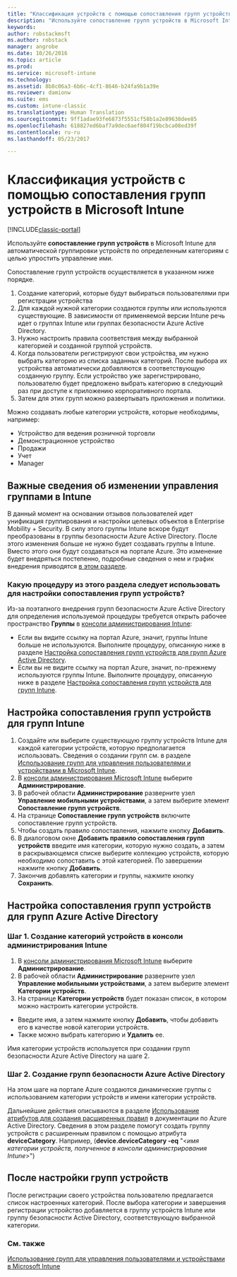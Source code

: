 ```yaml
---
title: "Классификация устройств с помощью сопоставления групп устройств | Документы Майкрософт"
description: "Используйте сопоставление групп устройств в Microsoft Intune, чтобы группировать устройства по определенным категориям для упрощения управления этими устройствами."
keywords: 
author: robstackmsft
ms.author: robstack
manager: angrobe
ms.date: 10/26/2016
ms.topic: article
ms.prod: 
ms.service: microsoft-intune
ms.technology: 
ms.assetid: 8b8c06a3-6b6c-4cf1-8646-b24fa9b1a39e
ms.reviewer: damionw
ms.suite: ems
ms.custom: intune-classic
ms.translationtype: Human Translation
ms.sourcegitcommit: 9ff1adae93fe6873f5551cf58b1a2e89638dee85
ms.openlocfilehash: 618827ed6baf7a9dec6aef804f19bcbca08ed39f
ms.contentlocale: ru-ru
ms.lasthandoff: 05/23/2017

---
```


# <a name="categorize-devices-with-device-group-mapping-in-microsoft-intune"></a>Классификация устройств с помощью сопоставления групп устройств в Microsoft Intune

[!INCLUDE[classic-portal](../includes/classic-portal.md)]

Используйте **сопоставление групп устройств** в Microsoft Intune для автоматической группировки устройств по определенным категориям с целью упростить управление ими. 

Сопоставление групп устройств осуществляется в указанном ниже порядке.
1. Создание категорий, которые будут выбираться пользователями при регистрации устройства
2. Для каждой нужной категории создаются группы или используются существующие. В зависимости от применяемой версии Intune речь идет о группах Intune или группах безопасности Azure Active Directory.
2. Нужно настроить правила соответствия между выбранной категорией и созданной группой устройств.
3. Когда пользователи регистрируют свои устройства, им нужно выбрать категорию из списка заданных категорий. После выбора их устройства автоматически добавляются в соответствующую созданную группу. Если устройство уже зарегистрировано, пользователю будет предложено выбрать категорию в следующий раз при доступе к приложению корпоративного портала.
4. Затем для этих групп можно развертывать приложения и политики.

Можно создавать любые категории устройств, которые необходимы, например:
* Устройство для ведения розничной торговли
* Демонстрационное устройство
* Продажи
* Учет
* Manager

## <a name="important-information-about-a-change-in-group-management-for-intune"></a>Важные сведения об изменении управления группами в Intune

В данный момент на основании отзывов пользователей идет унификация группирования и настройки целевых объектов в Enterprise Mobility + Security. В силу этого группы Intune вскоре будут преобразованы в группы безопасности Azure Active Directory. После этого изменения больше не нужно будет создавать группы в Intune. Вместо этого они будут создаваться на портале Azure. Это изменение будет внедряться постепенно, подробные сведения о нем и график внедрения приводятся [в этом разделе](use-groups-to-manage-users-and-devices-with-microsoft-intune.md).

### <a name="which-procedure-in-this-topic-should-you-use-to-configure-device-group-mapping"></a>Какую процедуру из этого раздела следует использовать для настройки сопоставления групп устройств?

Из-за поэтапного внедрения групп безопасности Azure Active Directory для определения используемой процедуры требуется открыть рабочее пространство **Группы** в [консоли администрирования Intune](https://manage.microsoft.com):

-  Если вы видите ссылку на портал Azure, значит, группы Intune больше не используются. Выполните процедуру, описанную ниже в разделе [Настройка сопоставления групп устройств для групп Azure Active Directory](/intune-classic/deploy-use/categorize-devices-with-device-group-mapping-in-microsoft-intune#how-to-configure-device-group-mapping-for-azure-active-directory-groups).
-  Если вы не видите ссылку на портал Azure, значит, по-прежнему используются группы Intune. Выполните процедуру, описанную ниже в разделе [Настройка сопоставления групп устройств для групп Intune](/intune-classic/deploy-use/categorize-devices-with-device-group-mapping-in-microsoft-intune#how-to-configure-device-group-mapping-for-intune-groups).

## <a name="how-to-configure-device-group-mapping-for-intune-groups"></a>Настройка сопоставления групп устройств для групп Intune
1. Создайте или выберите существующую группу устройств Intune для каждой категории устройств, которую предполагается использовать. Сведения о создании групп см. в разделе [Использование групп для управления пользователями и устройствами в Microsoft Intune](use-groups-to-manage-users-and-devices-with-microsoft-intune.md).
2. В [консоли администрирования Microsoft Intune](https://manage.microsoft.com) выберите **Администрирование**.
3. В рабочей области **Администрирование** разверните узел **Управление мобильными устройствами**, а затем выберите элемент **Сопоставление групп устройств**.
4. На странице **Сопоставление групп устройств** включите сопоставление групп устройств.
5. Чтобы создать правило сопоставления, нажмите кнопку **Добавить**.
6. В диалоговом окне **Добавить правило сопоставления групп устройств** введите имя категории, которую нужно создать, а затем в раскрывающемся списке выберите коллекцию устройств, которую необходимо сопоставить с этой категорией. По завершении нажмите кнопку **Добавить**.
7. Закончив добавлять категории и группы, нажмите кнопку **Сохранить**.



## <a name="how-to-configure-device-group-mapping-for-azure-active-directory-groups"></a>Настройка сопоставления групп устройств для групп Azure Active Directory

### <a name="step-1---create-device-categories-in-the-intune-administration-console"></a>Шаг 1. Создание категорий устройств в консоли администрирования Intune
1. В [консоли администрирования Microsoft Intune](https://manage.microsoft.com) выберите **Администрирование**.
3. В рабочей области **Администрирование** разверните узел **Управление мобильными устройствами**, а затем выберите элемент **Категории устройств**.
4. На странице **Категории устройств** будет показан список, в котором можно настроить категории устройств. 
- Введите имя, а затем нажмите кнопку **Добавить**, чтобы добавить его в качестве новой категории устройств.
- Также можно выбрать категорию и **Удалить** ее.

Имя категории устройств используется при создании групп безопасности Azure Active Directory на шаге 2.

### <a name="step-2---create-azure-active-directory-security-groups"></a>Шаг 2. Создание групп безопасности Azure Active Directory

На этом шаге на портале Azure создаются динамические группы с использованием категории устройств и имени категории устройств.

Дальнейшие действия описываются в разделе [Использование атрибутов для создания расширенных правил](https://azure.microsoft.com/documentation/articles/active-directory-accessmanagement-groups-with-advanced-rules/#using-attributes-to-create-rules-for-device-objects) в документации по Azure Active Directory.
Сведения в этом разделе помогут создать группу устройств с расширенным правилом с помощью атрибута **deviceCategory**.
Например, (**device.deviceCategory -eq** "<*имя категории устройств, полученное в консоли администрирования Intune*>")


## <a name="after-you-configure-device-groups"></a>После настройки групп устройств

После регистрации своего устройства пользователю предлагается список настроенных категорий. После выбора категории и завершения регистрации устройство добавляется в группу устройств Intune или группу безопасности Active Directory, соответствующую выбранной категории.

### <a name="see-also"></a>См. также
[Использование групп для управления пользователями и устройствами в Microsoft Intune](use-groups-to-manage-users-and-devices-with-microsoft-intune.md)

